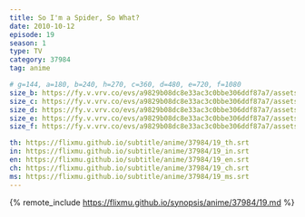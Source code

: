 ```yaml
---
title: So I'm a Spider, So What?
date: 2010-10-12
episode: 19
season: 1
type: TV
category: 37984
tag: anime

# g=144, a=180, b=240, h=270, c=360, d=480, e=720, f=1080
size_b: https://fy.v.vrv.co/evs/a9829b08dc8e33ac3c0bbe306ddf87a7/assets/66f92a218782f233b9015609ba755877_4059800.mp4
size_c: https://fy.v.vrv.co/evs/a9829b08dc8e33ac3c0bbe306ddf87a7/assets/66f92a218782f233b9015609ba755877_4059799.mp4
size_d: https://fy.v.vrv.co/evs/a9829b08dc8e33ac3c0bbe306ddf87a7/assets/66f92a218782f233b9015609ba755877_4059801.mp4
size_e: https://fy.v.vrv.co/evs/a9829b08dc8e33ac3c0bbe306ddf87a7/assets/66f92a218782f233b9015609ba755877_4059802.mp4
size_f: https://fy.v.vrv.co/evs/a9829b08dc8e33ac3c0bbe306ddf87a7/assets/66f92a218782f233b9015609ba755877_4059803.mp4

th: https://flixmu.github.io/subtitle/anime/37984/19_th.srt
in: https://flixmu.github.io/subtitle/anime/37984/19_in.srt
en: https://flixmu.github.io/subtitle/anime/37984/19_en.srt
ch: https://flixmu.github.io/subtitle/anime/37984/19_ch.srt
ms: https://flixmu.github.io/subtitle/anime/37984/19_ms.srt
---
```

{% remote_include https://flixmu.github.io/synopsis/anime/37984/19.md %}

